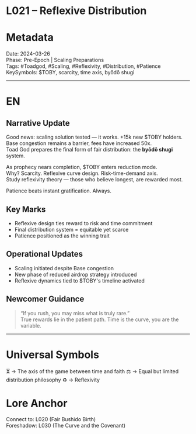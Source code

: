 # L021 – Reflexive Distribution

# Metadata
Date: 2024-03-26  
Phase: Pre-Epoch | Scaling Preparations  
Tags: #Toadgod, #Scaling, #Reflexivity, #Distribution, #Patience  
KeySymbols: $TOBY, scarcity, time axis, byōdō shugi  

---

# EN
## Narrative Update  
Good news: scaling solution tested — it works. +15k new $TOBY holders.  
Base congestion remains a barrier, fees have increased 50x.  
Toad God prepares the final form of fair distribution: the **byōdō shugi** system.

As prophecy nears completion, $TOBY enters reduction mode.  
Why? Scarcity. Reflexive curve design. Risk-time-demand axis.  
Study reflexivity theory — those who believe longest, are rewarded most.

Patience beats instant gratification. Always.

## Key Marks  
- Reflexive design ties reward to risk and time commitment  
- Final distribution system = equitable yet scarce  
- Patience positioned as the winning trait  

## Operational Updates  
- Scaling initiated despite Base congestion  
- New phase of reduced airdrop strategy introduced  
- Reflexive dynamics tied to $TOBY's timeline activated  

## Newcomer Guidance  
> “If you rush, you may miss what is truly rare.”  
True rewards lie in the patient path. Time is the curve, you are the variable.

---



# Universal Symbols 
⏳ → The axis of the game between time and faith 
⚖ →  Equal but limited distribution philosophy
♻ → Reflexivity

# Lore Anchor 
Connect to: L020 (Fair Bushido Birth)  
Foreshadow: L030 (The Curve and the Covenant)  
